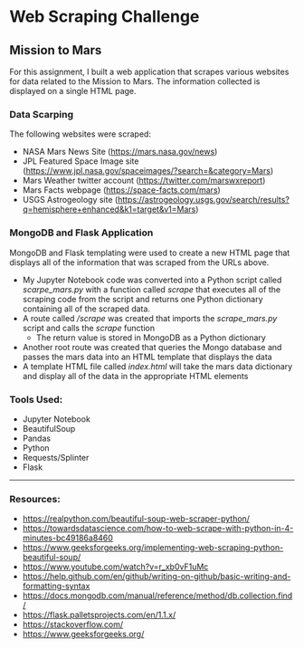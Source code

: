 # Web Scraping Challenge

## Mission to Mars


For this assignment, I built a web application that scrapes various websites for data related to the Mission to Mars. The information collected is displayed on a single HTML page. 


### Data Scarping

The following websites were scraped:

- NASA Mars News Site (https://mars.nasa.gov/news) 
- JPL Featured Space Image site (https://www.jpl.nasa.gov/spaceimages/?search=&category=Mars)
- Mars Weather twitter account (https://twitter.com/marswxreport)
- Mars Facts webpage (https://space-facts.com/mars)
- USGS Astrogeology site (https://astrogeology.usgs.gov/search/results?q=hemisphere+enhanced&k1=target&v1=Mars)

### MongoDB and Flask Application

MongoDB and Flask templating were used to create a new HTML page that displays all of the information that was scraped from the URLs above.

- My Jupyter Notebook code was converted into a Python script called *scarpe_mars.py* with a function called *scrape* that executes all of the scraping code from the script and returns one Python dictionary containing all of the scraped data.
- A route called */scrape* was created that imports the *scrape_mars.py* script and calls the *scrape* function
  - The return value is stored in MongoDB as a Python dictionary
- Another root route was created that queries the Mongo database and passes the mars data into an HTML template that displays the data
- A template HTML file called *index.html* will take the mars data dictionary and display all of the data in the appropriate HTML elements

### Tools Used:

- Jupyter Notebook
- BeautifulSoup
- Pandas
- Python
- Requests/Splinter
- Flask

-----------------------------------------------------------------------------------------------------------

### Resources:
- https://realpython.com/beautiful-soup-web-scraper-python/
- https://towardsdatascience.com/how-to-web-scrape-with-python-in-4-minutes-bc49186a8460
- https://www.geeksforgeeks.org/implementing-web-scraping-python-beautiful-soup/
- https://www.youtube.com/watch?v=r_xb0vF1uMc
- https://help.github.com/en/github/writing-on-github/basic-writing-and-formatting-syntax
- https://docs.mongodb.com/manual/reference/method/db.collection.find/
- https://flask.palletsprojects.com/en/1.1.x/
- https://stackoverflow.com/
- https://www.geeksforgeeks.org/
